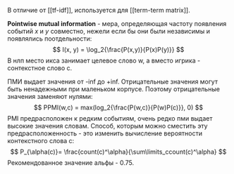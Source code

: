 В отличие от [[tf-idf]], используется для [[term-term matrix]].

**Pointwise mutual information** - мера, определяющая частоту появления событий *x* и *y* совместно, нежели если бы они были независимы и появлялись поотдельности:
$$
I(x, y) = \log_2{\frac{P(x,y)}{P(x)P(y)}}
$$
В нлп место икса занимает целевое слово w, а вместо игрика - сонтекстное слово c. 

ПМИ выдает значения от -inf до +inf. Отрицательные значения могут быть ненадежными при маленьком корпусе. Поэтому отрицательные значения заменяют нулями:
$$
PPMI(w,c) = max(log_2{\frac{P(w,c)}{P(w)P(c)}}, 0)
$$
PMI предрасположен к редким событиям, очень редко пми выдает высокие значения словам. Способ, которым можно сместить эту предрасположенность - это изменить вычисление вероятности контекстного слова c:
$$
P_{\alpha(c)}= \frac{count(c)^\alpha}{\sum\limits_ccount(c)^\alpha}
$$
Рекомендованное значение альфы - 0.75.
